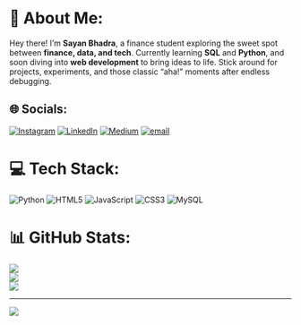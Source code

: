 # 💫 About Me:
Hey there! I’m **Sayan Bhadra**, a finance student exploring the sweet spot between **finance, data, and tech**. Currently learning **SQL** and **Python**, and soon diving into **web development** to bring ideas to life. Stick around for projects, experiments, and those classic “aha!” moments after endless debugging.


## 🌐 Socials:
[![Instagram](https://img.shields.io/badge/Instagram-%23E4405F.svg?logo=Instagram&logoColor=white)](https://instagram.com/sayan.lmao) [![LinkedIn](https://img.shields.io/badge/LinkedIn-%230077B5.svg?logo=linkedin&logoColor=white)](https://linkedin.com/in/sayan-bhadra-profile) [![Medium](https://img.shields.io/badge/Medium-12100E?logo=medium&logoColor=white)](https://medium.com/@sayanbhadra14) [![email](https://img.shields.io/badge/Email-D14836?logo=gmail&logoColor=white)](mailto:sayanbhadra14@gmail.com) 

# 💻 Tech Stack:
![Python](https://img.shields.io/badge/python-3670A0?style=for-the-badge&logo=python&logoColor=ffdd54) ![HTML5](https://img.shields.io/badge/html5-%23E34F26.svg?style=for-the-badge&logo=html5&logoColor=white) ![JavaScript](https://img.shields.io/badge/javascript-%23323330.svg?style=for-the-badge&logo=javascript&logoColor=%23F7DF1E) ![CSS3](https://img.shields.io/badge/css3-%231572B6.svg?style=for-the-badge&logo=css3&logoColor=white) ![MySQL](https://img.shields.io/badge/mysql-4479A1.svg?style=for-the-badge&logo=mysql&logoColor=white)
# 📊 GitHub Stats:
![](https://github-readme-stats.vercel.app/api?username=sayanbhadra14-ai&theme=one_dark_pro&hide_border=false&include_all_commits=false&count_private=false)<br/>
![](https://nirzak-streak-stats.vercel.app/?user=sayanbhadra14-ai&theme=one_dark_pro&hide_border=false)<br/>
![](https://github-readme-stats.vercel.app/api/top-langs/?username=sayanbhadra14-ai&theme=one_dark_pro&hide_border=false&include_all_commits=false&count_private=false&layout=compact)

---
[![](https://visitcount.itsvg.in/api?id=sayanbhadra14-ai&icon=0&color=0)](https://visitcount.itsvg.in)

<!-- Proudly created with GPRM ( https://gprm.itsvg.in ) -->
